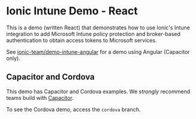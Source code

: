 # Ionic Intune Demo - React

This is a demo (written React) that demonstrates how to use Ionic's Intune integration to add Microsoft Intune policy protection and broker-based authentication to obtain access tokens to Microsoft services.

See [ionic-team/demo-intune-angular](https://github.com/ionic-team/demo-intune-angular) for a demo using Angular (Capacitor only).

## Capacitor and Cordova

This demo has Capacitor and Cordova examples. We _strongly_ recommend teams build with [Capacitor](https://capacitorjs.com/).

To see the Cordova demo, access the `cordova` branch.
